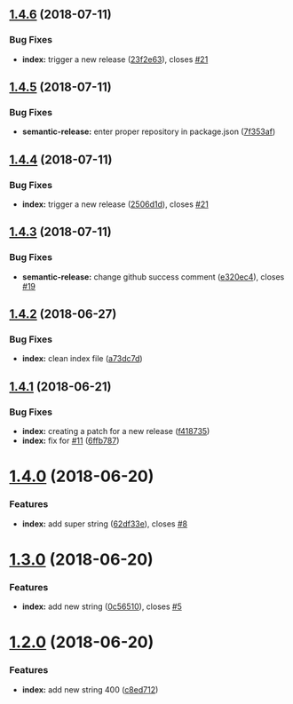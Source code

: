 ## [1.4.6](https://github.com/frontity/contribute/compare/v1.4.5...v1.4.6) (2018-07-11)


### Bug Fixes

* **index:** trigger a new release ([23f2e63](https://github.com/frontity/contribute/commit/23f2e63)), closes [#21](https://github.com/frontity/contribute/issues/21)

## [1.4.5](https://github.com/frontity/contribute/compare/v1.4.4...v1.4.5) (2018-07-11)


### Bug Fixes

* **semantic-release:** enter proper repository in package.json ([7f353af](https://github.com/frontity/contribute/commit/7f353af))

## [1.4.4](https://github.com/frontity/ci/compare/v1.4.3...v1.4.4) (2018-07-11)


### Bug Fixes

* **index:** trigger a new release ([2506d1d](https://github.com/frontity/ci/commit/2506d1d)), closes [#21](https://github.com/frontity/ci/issues/21)

## [1.4.3](https://github.com/frontity/ci/compare/v1.4.2...v1.4.3) (2018-07-11)


### Bug Fixes

* **semantic-release:** change github success comment ([e320ec4](https://github.com/frontity/ci/commit/e320ec4)), closes [#19](https://github.com/frontity/ci/issues/19)

## [1.4.2](https://github.com/frontity/ci/compare/v1.4.1...v1.4.2) (2018-06-27)


### Bug Fixes

* **index:** clean index file ([a73dc7d](https://github.com/frontity/ci/commit/a73dc7d))

## [1.4.1](https://github.com/frontity/ci/compare/v1.4.0...v1.4.1) (2018-06-21)


### Bug Fixes

* **index:** creating a patch for a new release ([f418735](https://github.com/frontity/ci/commit/f418735))
* **index:** fix for [#11](https://github.com/frontity/ci/issues/11) ([6ffb787](https://github.com/frontity/ci/commit/6ffb787))

# [1.4.0](https://github.com/frontity/ci/compare/v1.3.0...v1.4.0) (2018-06-20)


### Features

* **index:** add super string ([62df33e](https://github.com/frontity/ci/commit/62df33e)), closes [#8](https://github.com/frontity/ci/issues/8)

# [1.3.0](https://github.com/frontity/ci/compare/v1.2.0...v1.3.0) (2018-06-20)


### Features

* **index:** add new string ([0c56510](https://github.com/frontity/ci/commit/0c56510)), closes [#5](https://github.com/frontity/ci/issues/5)

# [1.2.0](https://github.com/frontity/ci/compare/v1.1.0...v1.2.0) (2018-06-20)


### Features

* **index:** add new string 400 ([c8ed712](https://github.com/frontity/ci/commit/c8ed712))

